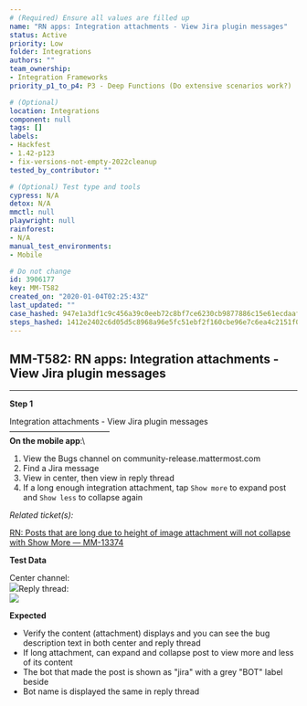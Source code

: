 ```yaml
---
# (Required) Ensure all values are filled up
name: "RN apps: Integration attachments - View Jira plugin messages"
status: Active
priority: Low
folder: Integrations
authors: ""
team_ownership: 
- Integration Frameworks
priority_p1_to_p4: P3 - Deep Functions (Do extensive scenarios work?)

# (Optional)
location: Integrations
component: null
tags: []
labels: 
- Hackfest
- 1.42-p123
- fix-versions-not-empty-2022cleanup
tested_by_contributor: ""

# (Optional) Test type and tools
cypress: N/A
detox: N/A
mmctl: null
playwright: null
rainforest: 
- N/A
manual_test_environments: 
- Mobile

# Do not change
id: 3906177
key: MM-T582
created_on: "2020-01-04T02:25:43Z"
last_updated: ""
case_hashed: 947e1a3df1c9c456a39c0eeb72c8bf7ce6230cb9877886c15e61ecdaaf0909e14382c62641e3c4221ab587c5a93339ea
steps_hashed: 1412e2402c6d05d5c8968a96e5fc51ebf2f160cbe96e7c6ea4c2151f069ae6b4682ae1d9f8267f20bb9c80185f13e5fc
---
```


<!-- (Auto-generated) Based on frontmatter's "key" and "name" -->

## MM-T582: RN apps: Integration attachments - View Jira plugin messages

---

**Step 1**

Integration attachments - View Jira plugin messages\
–––––––––––––––––––––––––\
**On the mobile app**:\\

1. View the Bugs channel on community-release.mattermost.com
2. Find a Jira message
3. View in center, then view in reply thread
4. If a long enough integration attachment, tap `Show more` to expand post and `Show less` to collapse again

_Related ticket(s):_

[RN: Posts that are long due to height of image attachment will not collapse with Show More — MM-13374](https://mattermost.atlassian.net/browse/MM-13374)

**Test Data**

Center channel:\
![](https://smartbear-tm4j-prod-us-west-2-attachment-rich-text.s3.us-west-2.amazonaws.com/embedded-f3277290f945470c4add5d21ef3dc7ca7b74388fc7152bfb6b99ae58c66a95a8-1588679580612-IMG_F3C67C0E8B88-1.jpeg)Reply thread:\
![](https://smartbear-tm4j-prod-us-west-2-attachment-rich-text.s3.us-west-2.amazonaws.com/embedded-f3277290f945470c4add5d21ef3dc7ca7b74388fc7152bfb6b99ae58c66a95a8-1588679600489-IMG_712F8888D90A-1.jpeg)

**Expected**

- Verify the content (attachment) displays and you can see the bug description text in both center and reply thread
- If long attachment, can expand and collapse post to view more and less of its content
- The bot that made the post is shown as "jira" with a grey "BOT" label beside
- Bot name is displayed the same in reply thread
